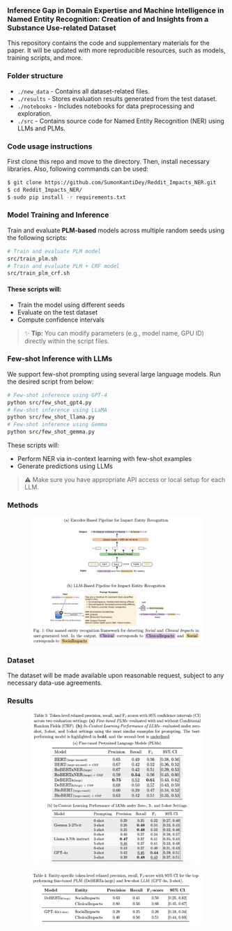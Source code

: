 ### Inference Gap in Domain Expertise and Machine Intelligence in Named Entity Recognition: Creation of and Insights from a Substance Use-related Dataset

This repository contains the code and supplementary materials for the paper. It will be updated with more reproducible resources, such as models, training scripts, and more.

### Folder structure ###
- `./new_data` - Contains all dataset-related files.
- `./results` - Stores evaluation results generated from the test dataset.
- `./notebooks` - Includes notebooks for data preprocessing and exploration.
- `./src` - Contains source code for Named Entity Recognition (NER) using LLMs and PLMs.

### Code usage instructions ### 
First clone this repo and move to the directory. Then, install necessary libraries. Also, following commands can be used:
```bash
$ git clone https://github.com/SumonKantiDey/Reddit_Impacts_NER.git
$ cd Reddit_Impacts_NER/ 
$ sudo pip install -r requirements.txt
```

### Model Training and Inference ### 
Train and evaluate **PLM-based** models across multiple random seeds using the following scripts:
```bash
# Train and evaluate PLM model
src/train_plm.sh
# Train and evaluate PLM + CRF model
src/train_plm_crf.sh
```
####  These scripts will:
- Train the model using different seeds
- Evaluate on the test dataset
- Compute confidence intervals


> ✨ **Tip:** You can modify parameters (e.g., model name, GPU ID) directly within the script files.

### Few-shot Inference with LLMs ### 
We support few-shot prompting using several large language models. Run the desired script from below:
```bash
# Few-shot inference using GPT-4
python src/few_shot_gpt4.py
# Few-shot inference using LLaMA
python src/few_shot_llama.py
# Few-shot inference using Gemma
python src/few_shot_gemma.py
```
These scripts will:
- Perform NER via in-context learning with few-shot examples
- Generate predictions using LLMs
> ⚠️ Make sure you have appropriate API access or local setup for each LLM.

### Methods ###
<p align="center"><img src="./figs/method.png" alt="Model Architecture" width="400"/></p>
 
### Dataset ###
The dataset will be made available upon reasonable request, subject to any necessary data-use agreements.

### Results ###
<p align="center"><img src="./figs/results.png" alt="results" width="400"/></p>

<p align="center"><img src="./figs/entity-level.png" alt="entity-level" width="400"/></p>

